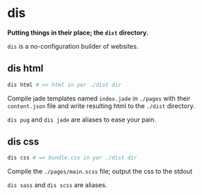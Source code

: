 # dis

**Putting things in their place; the `dist` directory.**

`dis` is a no-configuration builder of websites.

## dis html

```sh
dis html # => html in yer ./dist dir
```
Compile jade templates named `index.jade` in `./pages` with their `content.json` file and write resulting html to the `./dist` directory.

`dis pug` and `dis jade` are aliases to ease your pain.

## dis css

```sh
dis css # => bundle.css in yer ./dist dir
```
Compile the `./pages/main.scss` file; output the css to the stdout

`dis sass` and `dis scss` are aliases.
